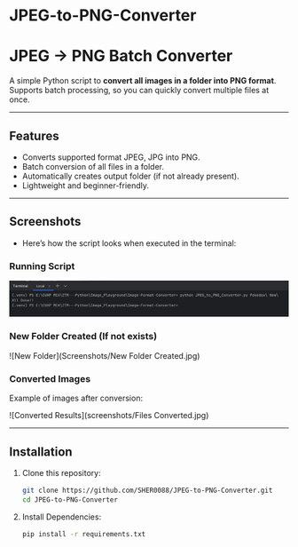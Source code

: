 ﻿# JPEG-to-PNG-Converter
# JPEG → PNG Batch Converter

A simple Python script to **convert all images in a folder into PNG format**.
Supports batch processing, so you can quickly convert multiple files at once.

---

## Features
- Converts supported format JPEG, JPG into PNG.
- Batch conversion of all files in a folder.
- Automatically creates output folder (if not already present).
- Lightweight and beginner-friendly.

---

## Screenshots
- Here’s how the script looks when executed in the terminal:

### Running Script
![Script Running](screenshots/Terminal.jpg)

### New Folder Created (If not exists)
![New Folder](Screenshots/New Folder Created.jpg)

### Converted Images
Example of images after conversion:

![Converted Results](screenshots/Files Converted.jpg)

---

## Installation

1. Clone this repository:

   ```bash
   git clone https://github.com/SHER0088/JPEG-to-PNG-Converter.git
   cd JPEG-to-PNG-Converter
   
2. Install Dependencies:

    ```bash
   pip install -r requirements.txt


